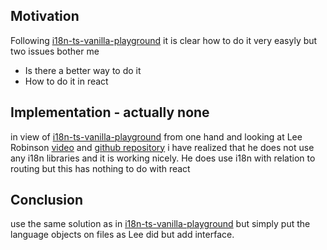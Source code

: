 <h2>Motivation</h2>
Following <a href='https://github.com/NathanKr/i18n-ts-vanilla-playground'>i18n-ts-vanilla-playground</a> it is clear how to do it very easyly but two issues bother me
<ul>
<li>Is there a better way to do it</li>
<li>How to do it in react</li>
</ul>


<h2>Implementation - actually none</h2>
in view of <a href='https://github.com/NathanKr/i18n-ts-vanilla-playground'>i18n-ts-vanilla-playground</a> from one hand and looking at Lee Robinson <a href='https://www.youtube.com/watch?v=SJDYCw5KC7s'>video</a> and <a href='https://github.com/leerob/cern-next'>github repository</a> i have realized that he does not use any i18n libraries and it is working nicely. He does use i18n with relation to routing but this has nothing to do with react

<h2>Conclusion</h2>
use the same solution as in <a href='https://github.com/NathanKr/i18n-ts-vanilla-playground'>i18n-ts-vanilla-playground</a> but simply put the language objects on files as Lee did but add interface.